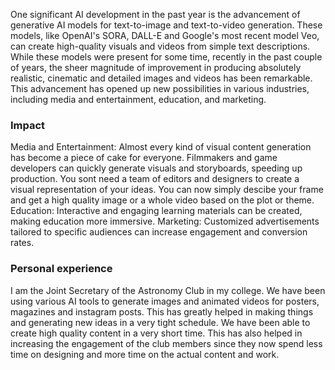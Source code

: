 One significant AI development in the past year is the advancement of generative AI models for text-to-image and text-to-video generation. These models, like OpenAI's SORA, DALL-E and Google's most recent model Veo, can create high-quality visuals and videos from simple text descriptions. While these models were present for some time, recently in the past couple of years, the sheer magnitude of improvement in producing absolutely realistic, cinematic and detailed images and videos has been remarkable. This advancement has opened up new possibilities in various industries, including media and entertainment, education, and marketing.

### Impact
Media and Entertainment: Almost every kind of visual content generation has become a piece of cake for everyone. Filmmakers and game developers can quickly generate visuals and storyboards, speeding up production. You sont need a team of editors and designers to create a visual representation of your ideas. You can now simply descibe your frame and get a high quality image or a whole video based on the plot or theme.
Education: Interactive and engaging learning materials can be created, making education more immersive.
Marketing: Customized advertisements tailored to specific audiences can increase engagement and conversion rates.

### Personal experience
I am the Joint Secretary of the Astronomy Club in my college. We have been using various AI tools to generate images and animated videos for posters, magazines and instagram posts. This has greatly helped in making things and generating new ideas in a very tight schedule. We have been able to create high quality content in a very short time. This has also helped in increasing the engagement of the club members since they now spend less time on designing and more time on the actual content and work.
